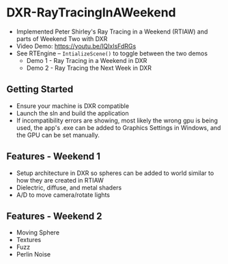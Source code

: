 # DXR-RayTracingInAWeekend
- Implemented Peter Shirley's Ray Tracing in a Weekend (RTIAW) and parts of Weekend Two with DXR
- Video Demo: https://youtu.be/IQIxIsFdRGs 
- See RTEngine – ```IntializeScene()``` to toggle between the two demos
  -	Demo 1 - Ray Tracing in a Weekend in DXR
  -	Demo 2 - Ray Tracing the Next Week in DXR


## Getting Started
- Ensure your machine is DXR compatible 
- Launch the sln and build the application
- If incompatibility errors are showing, most likely the wrong gpu is being used, the app's .exe can be added to Graphics Settings in Windows, and the GPU can be set manually.

## Features - Weekend 1
- Setup architecture in DXR so spheres can be added to world similar to how they are created in RTIAW
- Dielectric, diffuse, and metal shaders
- A/D to move camera/rotate lights

## Features - Weekend 2
- Moving Sphere
- Textures
- Fuzz
- Perlin Noise
